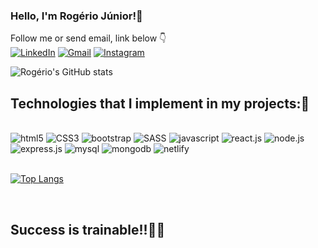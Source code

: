 ### Hello, I'm Rogério Júnior!👋

Follow me or send email, link below 👇<br>
[![LinkedIn](https://img.shields.io/badge/LinkedIn-0077B5?style=for-the-badge&logo=linkedin&logoColor=white)](https://www.linkedin.com/in/rogerio-rocha-santos-junior/) [![Gmail](https://img.shields.io/badge/Gmail-D14836?style=for-the-badge&logo=gmail&logoColor=white)](mailto:rogerio.rocha91@gmail.com?subject=&body=) [![Instagram](https://img.shields.io/badge/Instagram-E4405F?style=for-the-badge&logo=instagram&logoColor=white)](https://www.instagram.com/rogerio.engineer/)


![Rogério's GitHub stats](https://github-readme-stats.vercel.app/api?username=rogerio-91&show_icons=true&theme=dracula)

## Technologies that I implement in my projects:🎯

<div style= display: inline_block><br>
<img  alt="html5" src="https://img.shields.io/badge/HTML5-E34F26?style=for-the-badge&logo=html5&logoColor=white" >
<img alt="CSS3" src="https://img.shields.io/badge/CSS3-1572B6?style=for-the-badge&logo=css3&logoColor=white" >
<img alt="bootstrap" src="https://img.shields.io/badge/Bootstrap-563D7C?style=for-the-badge&logo=bootstrap&logoColor=white" >
<img alt="SASS" src="https://img.shields.io/badge/Sass-CC6699?style=for-the-badge&logo=sass&logoColor=white" >
<img alt="javascript" src="https://img.shields.io/badge/JavaScript-F7DF1E?style=for-the-badge&logo=javascript&logoColor=black" >
<img alt="react.js" src="https://img.shields.io/badge/React-20232A?style=for-the-badge&logo=react&logoColor=61DAFB" >
<img alt="node.js" src="https://img.shields.io/badge/Node.js-43853D?style=for-the-badge&logo=node.js&logoColor=white" >
<img alt="express.js" src="https://img.shields.io/badge/Express.js-404D59?style=for-the-badge" >
<img alt="mysql" src="https://img.shields.io/badge/MySQL-00000F?style=for-the-badge&logo=mysql&logoColor=white" >
<img alt="mongodb" src="https://img.shields.io/badge/MongoDB-4EA94B?style=for-the-badge&logo=mongodb&logoColor=white" >
<img alt="netlify" src="https://img.shields.io/badge/Netlify-00C7B7?style=for-the-badge&logo=netlify&logoColor=white" >
</div>
<br>

[![Top Langs](https://github-readme-stats.vercel.app/api/top-langs/?username=rogerio-91&layout=pie)](https://github.com/rogerio-91/github-readme-stats)

<br>

## Success is trainable!!🚀🔥 
